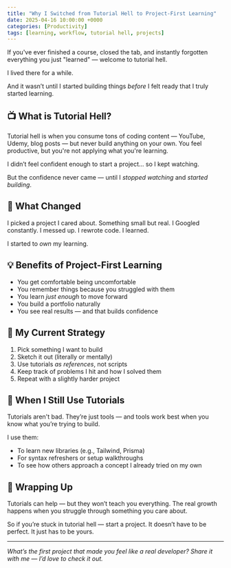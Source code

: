 ```yaml
---
title: "Why I Switched from Tutorial Hell to Project-First Learning"
date: 2025-04-16 10:00:00 +0000
categories: [Productivity]
tags: [learning, workflow, tutorial hell, projects]
---
```


If you've ever finished a course, closed the tab, and instantly forgotten everything you just "learned" — welcome to tutorial hell.

I lived there for a while.

And it wasn’t until I started building things *before* I felt ready that I truly started learning.

## 📺 What is Tutorial Hell?

Tutorial hell is when you consume tons of coding content — YouTube, Udemy, blog posts — but never build anything on your own. You feel productive, but you're not applying what you're learning.

I didn’t feel confident enough to start a project… so I kept watching.

But the confidence never came — until I *stopped watching* and *started building*.

## 🔄 What Changed

I picked a project I cared about. Something small but real.
I Googled constantly.
I messed up.
I rewrote code.
I learned.

I started to *own* my learning.

## 💡 Benefits of Project-First Learning

- You get comfortable being uncomfortable
- You remember things because you struggled with them
- You learn *just enough* to move forward
- You build a portfolio naturally
- You see real results — and that builds confidence

## 🔁 My Current Strategy

1. Pick something I want to build
2. Sketch it out (literally or mentally)
3. Use tutorials *as references*, not scripts
4. Keep track of problems I hit and how I solved them
5. Repeat with a slightly harder project

## 🧠 When I Still Use Tutorials

Tutorials aren't bad. They’re just tools — and tools work best when you know what you’re trying to build.

I use them:
- To learn new libraries (e.g., Tailwind, Prisma)
- For syntax refreshers or setup walkthroughs
- To see how others approach a concept I already tried on my own

## 🧵 Wrapping Up

Tutorials can help — but they won’t teach you everything. The real growth happens when you struggle through something you care about.

So if you’re stuck in tutorial hell — start a project. It doesn’t have to be perfect.
It just has to be yours.

---

*What’s the first project that made you feel like a real developer? Share it with me — I’d love to check it out.*
